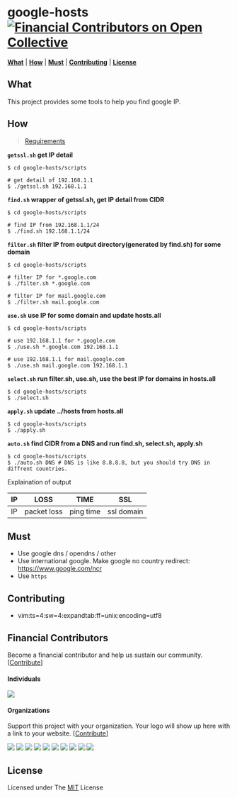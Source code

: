 # google-hosts [![Financial Contributors on Open Collective](https://opencollective.com/google-hosts/all/badge.svg?label=financial+contributors)](https://opencollective.com/google-hosts)

[**What**](#what) \| [**How**](#how) \| [**Must**](#must) \| [**Contributing**](#contributing) \| [**License**](#license)

## What

This project provides some tools to help you find google IP.

## How

> [Requirements][Requirements]

**`getssl.sh` get IP detail**

    $ cd google-hosts/scripts

    # get detail of 192.168.1.1
    $ ./getssl.sh 192.168.1.1

**`find.sh` wrapper of getssl.sh, get IP detail from CIDR**

    $ cd google-hosts/scripts

    # find IP from 192.168.1.1/24
    $ ./find.sh 192.168.1.1/24

**`filter.sh` filter IP from output directory(generated by find.sh) for some domain**

    $ cd google-hosts/scripts

    # filter IP for *.google.com
    $ ./filter.sh *.google.com

    # filter IP for mail.google.com
    $ ./filter.sh mail.google.com

**`use.sh` use IP for some domain and update hosts.all**

    $ cd google-hosts/scripts

    # use 192.168.1.1 for *.google.com 
    $ ./use.sh *.google.com 192.168.1.1

    # use 192.168.1.1 for mail.google.com 
    $ ./use.sh mail.google.com 192.168.1.1

**`select.sh` run filter.sh, use.sh, use the best IP for domains in hosts.all**

    $ cd google-hosts/scripts
    $ ./select.sh

**`apply.sh` update ../hosts from hosts.all** 

    $ cd google-hosts/scripts
    $ ./apply.sh

**`auto.sh` find CIDR from a DNS and run find.sh, select.sh, apply.sh**

    $ cd google-hosts/scripts
    $ ./auto.sh DNS # DNS is like 8.8.8.8, but you should try DNS in diffrent countries.

Explaination of output 

| IP  | LOSS        | TIME      | SSL        |
| --- | ----------- | --------- | ---------- |
| IP  | packet loss | ping time | ssl domain |

## Must

-   Use google dns / opendns / other
-   Use international google. Make google no country redirect: <https://www.google.com/ncr>
-   Use `https`

## Contributing

-   vim:ts=4:sw=4:expandtab:ff=unix:encoding=utf8

## Financial Contributors

Become a financial contributor and help us sustain our community. \[[Contribute](https://opencollective.com/google-hosts/contribute)]

#### Individuals

<a href="https://opencollective.com/google-hosts"><img src="https://opencollective.com/google-hosts/individuals.svg?width=890"></a>

#### Organizations

Support this project with your organization. Your logo will show up here with a link to your website. \[[Contribute](https://opencollective.com/google-hosts/contribute)]

<a href="https://opencollective.com/google-hosts/organization/0/website"><img src="https://opencollective.com/google-hosts/organization/0/avatar.svg"></a>
<a href="https://opencollective.com/google-hosts/organization/1/website"><img src="https://opencollective.com/google-hosts/organization/1/avatar.svg"></a>
<a href="https://opencollective.com/google-hosts/organization/2/website"><img src="https://opencollective.com/google-hosts/organization/2/avatar.svg"></a>
<a href="https://opencollective.com/google-hosts/organization/3/website"><img src="https://opencollective.com/google-hosts/organization/3/avatar.svg"></a>
<a href="https://opencollective.com/google-hosts/organization/4/website"><img src="https://opencollective.com/google-hosts/organization/4/avatar.svg"></a>
<a href="https://opencollective.com/google-hosts/organization/5/website"><img src="https://opencollective.com/google-hosts/organization/5/avatar.svg"></a>
<a href="https://opencollective.com/google-hosts/organization/6/website"><img src="https://opencollective.com/google-hosts/organization/6/avatar.svg"></a>
<a href="https://opencollective.com/google-hosts/organization/7/website"><img src="https://opencollective.com/google-hosts/organization/7/avatar.svg"></a>
<a href="https://opencollective.com/google-hosts/organization/8/website"><img src="https://opencollective.com/google-hosts/organization/8/avatar.svg"></a>
<a href="https://opencollective.com/google-hosts/organization/9/website"><img src="https://opencollective.com/google-hosts/organization/9/avatar.svg"></a>

## License

Licensed under The [MIT][MIT] License

[Requirements]: https://github.com/txthinking/google-hosts/blob/master/scripts/README.md

[MIT]: https://github.com/txthinking/google-hosts/blob/master/LICENSE
